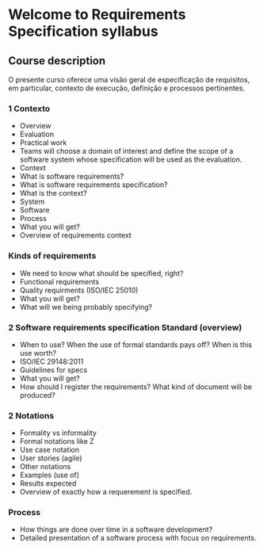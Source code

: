# Welcome to Requirements Specification syllabus

## Course description
O presente curso oferece uma visão geral de especificação de requisitos, em particular, contexto de execução, definição e processos pertinentes.

### 1 Contexto
- Overview
 - Evaluation
 - Practical work
  - Teams will choose a domain of interest and define the scope of a software system whose specification will be used as the evaluation.
- Context
 - What is software requirements?
 - What is software requirements specification?
 - What is the context?
  - System
  - Software
 - Process
- What you will get?
 - Overview of requirements context

### Kinds of requirements
- We need to know what should be specified, right?
- Functional requirements
- Quality requirments (ISO/IEC 25010)
- What you will get?
 - What will we being probably specifying?

### 2 Software requirements specification Standard (overview)
- When to use? When the use of formal standards pays off? When is this use worth?
- ISO/IEC 29148:2011
- Guidelines for specs
- What you will get?
 - How should I register the requirements? What kind of document will be produced?

### 2 Notations
- Formality vs informality
- Formal notations like Z
- Use case notation
- User stories (agile)
- Other notations
- Examples (use of)
- Results expected
 - Overview of exactly how a requerement is specified.

### Process
- How things are done over time in a software development?
- Detailed presentation of a software process with focus on requirements.

### 
